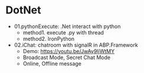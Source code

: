 # DotNet
* 01.pythonExecute: .Net interact with python
  * method1. execute .py with thread
  * method2. IronPython
* 02.iChat: chatroom with signalR in ABP.Framework
  * Demo: https://youtu.be/JwAy9ljWtMY
  * Broadcast Mode, Secret Chat Mode
  * Online, Offline message

